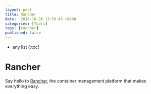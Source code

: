 ```yaml
---
layout: post
title: Rancher
date:  2016-10-26 13:59:45 +0800
categories: [Tools]
tags: [rancher]
published: false
---
```


* any list
{:toc}

# Rancher

Say hello to [Rancher](http://rancher.com/), the container management platform that makes everything easy.

